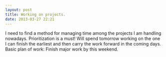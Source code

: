 ```yaml
---
layout: post
title: Working on projects.
date: 2013-03-27 22:21
---
```

I need to find a method for managing time among the projects I am handling nowadays. Prioritization is a must! Will spend tomorrow working on the one I can finish the earliest and then carry the work forward in the coming days. Basic plan of work: Finish major work by this weekend.
